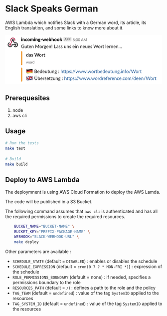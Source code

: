 # Slack Speaks German

AWS Lambda which notifies Slack with a German word, its article, its English translation, and some links to know more about it.

![Image](./assets/example-slack-message.png)

## Prerequesites

1. node
1. aws cli

## Usage

```bash
# Run the tests
make test

# Build
make build
```

## Deploy to AWS Lambda

The deploymnent is using AWS Cloud Formation to deploy the AWS Lamda.

The code will be published in a S3 Bucket.

The following command assumes that `aws cli` is authenticated and has all the required permissions to create the required resources.

```bash
    BUCKET_NAME="BUCKET-NAME" \
    BUCKET_KEY="PREFIX-PACKAGE-NAME" \
    WEBHOOK="SLACK-WEBHOOK-URL" \
    make deploy
```

Other parameters are available :
* `SCHEDULE_STATE` (default = `DISABLED`) : enables or disables the schedule
* `SCHEDULE_EXPRESSION` (default = `cron(0 7 ? * MON-FRI *)`) : expression of the schedule
* `ROLE_PERMISSIONS_BOUNDARY` (default = none) : if needed, specifies a permissions boundary to the role
* `RESOURCES_PATH` (default = `/`) : defines a path to the role and the policy
* `TAG_TEAM` (default = `undefined`) : value of the tag `SystemID` applied to the resources
* `TAG_SYSTEM_ID` (default = `undefined`) : value of the tag `SystemID` applied to the resources
